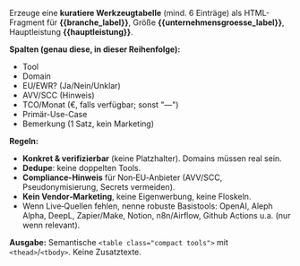 
Erzeuge eine **kuratiere Werkzeugtabelle** (mind. 6 Einträge) als HTML-Fragment für **{{branche_label}}**, Größe **{{unternehmensgroesse_label}}**, Hauptleistung **{{hauptleistung}}**.

**Spalten (genau diese, in dieser Reihenfolge):**
- Tool
- Domain
- EU/EWR? (Ja/Nein/Unklar)
- AVV/SCC (Hinweis)
- TCO/Monat (€, falls verfügbar; sonst "—")
- Primär-Use-Case
- Bemerkung (1 Satz, kein Marketing)

**Regeln:**
- **Konkret & verifizierbar** (keine Platzhalter). Domains müssen real sein.
- **Dedupe**: keine doppelten Tools.
- **Compliance-Hinweis** für Non‑EU‑Anbieter (AVV/SCC, Pseudonymisierung, Secrets vermeiden).
- **Kein Vendor‑Marketing**, keine Eigenwerbung, keine Floskeln.
- Wenn Live‑Quellen fehlen, nenne robuste Basistools: OpenAI, Aleph Alpha, DeepL, Zapier/Make, Notion, n8n/Airflow, Github Actions u.a. (nur wenn relevant).

**Ausgabe:** Semantische `<table class="compact tools">` mit `<thead>`/`<tbody>`. Keine Zusatztexte.
